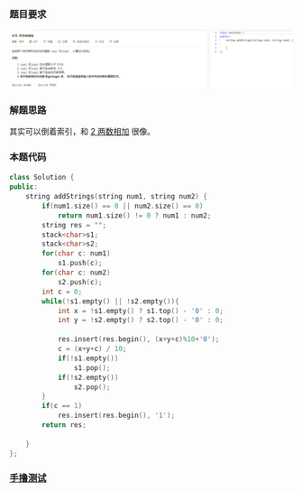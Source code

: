 ### 题目要求

![](pic/415.png)

### 解题思路

其实可以倒着索引，和 [2 两数相加](2.md) 很像。

### 本题代码

```c++
class Solution {
public:
    string addStrings(string num1, string num2) {
        if(num1.size() == 0 || num2.size() == 0)
            return num1.size() != 0 ? num1 : num2;
        string res = "";
        stack<char>s1;
        stack<char>s2;
        for(char c: num1)
            s1.push(c);
        for(char c: num2)
            s2.push(c);
        int c = 0;
        while(!s1.empty() || !s2.empty()){
            int x = !s1.empty() ? s1.top() - '0' : 0;
            int y = !s2.empty() ? s2.top() - '0' : 0;
            
            res.insert(res.begin(), (x+y+c)%10+'0');
            c = (x+y+c) / 10;
            if(!s1.empty())
                s1.pop();
            if(!s2.empty())
                s2.pop();
        } 
        if(c == 1)
            res.insert(res.begin(), '1');
        return res;

    }
};
```

### [手撸测试](https://leetcode-cn.com/problems/add-strings/)  

